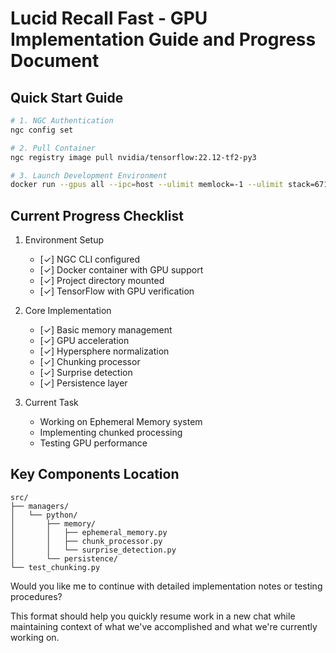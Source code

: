 # Lucid Recall Fast - GPU Implementation Guide and Progress Document

## Quick Start Guide

```bash
# 1. NGC Authentication
ngc config set

# 2. Pull Container
ngc registry image pull nvidia/tensorflow:22.12-tf2-py3

# 3. Launch Development Environment
docker run --gpus all --ipc=host --ulimit memlock=-1 --ulimit stack=67108864 -v ${PWD}:/workspace/project -it nvcr.io/nvidia/tensorflow:22.12-tf2-py3
```

## Current Progress Checklist

1. Environment Setup
   - [✓] NGC CLI configured
   - [✓] Docker container with GPU support
   - [✓] Project directory mounted
   - [✓] TensorFlow with GPU verification

2. Core Implementation
   - [✓] Basic memory management
   - [✓] GPU acceleration
   - [✓] Hypersphere normalization
   - [✓] Chunking processor
   - [✓] Surprise detection
   - [✓] Persistence layer

3. Current Task
   - Working on Ephemeral Memory system
   - Implementing chunked processing
   - Testing GPU performance

## Key Components Location

```text
src/
├── managers/
│   └── python/
│       ├── memory/
│       │   ├── ephemeral_memory.py
│       │   ├── chunk_processor.py
│       │   └── surprise_detection.py
│       └── persistence/
└── test_chunking.py
```

Would you like me to continue with detailed implementation notes or testing procedures?

This format should help you quickly resume work in a new chat while maintaining context of what we've accomplished and what we're currently working on.
